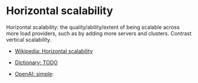 # Horizontal scalability

Horizontal scalability: the quality/ability/extent of being scalable across more load providers, such as by adding more servers and clusters. Contrast vertical scalability.

<div data-chatgpt-prompt="explain horizontal scalability
 (system quality attribute, non-functional requirement, cross-functional contraint)"></div>

* [Wikipedia: Horizontal scalability](https://wikipedia.org/wiki/Horizontal%20scalability)

* [Dictionary: TODO](https://www.dictionary.com/browse/TODO)

* [OpenAI: simple](https:://openai.com): <div data-chatgpt-prompt="define Horizontal scaling (computers and software)"></div>

